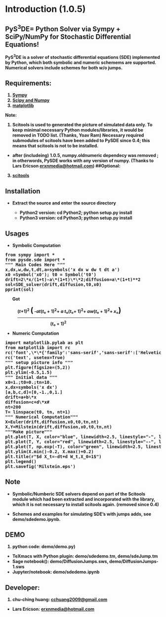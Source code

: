 # Introduction (1.0.5)

<h2>PyS<sup>3</sup>DE= <b>Py</b>thon Solver via <b>S<b>ympy + <b>S</b>ciPy/NumPy for <b>S</b>tochastic <b>D</b>ifferential <b>E</b>quations!</h2> 


<b>PyS<sup>3</sup>DE<b> is a solver of stochastic differential equations (SDE) implemented by Python, which both symbolic and numeric schemems are supported.
Numerical solvers include schemes for both w/o jumps.
<br>

<h2>Requirements:</h2>

1. <a href="http://sympy.org">Sympy</br>
2. <a href="http://www.scipy.org">Scipy and Numpy</a></br>
3. <a href="http://matplotlib.org">matplotlib</a>

  
<b>Note:</b> 
1. Scitools is used to generated the picture of simulated data only. 
To keep minimal necessary Python modules/libraries, it would be removed in TODO list. (Thanks, Yoav Ram)
Necessary required submodules of scitools have been added to PySDE since 0.4; this means that scitools is not to be installed.
- after (includeing) 1.0.5, numpy.oldnumeric dependecy was removed ; in otherwords, PySDE works with any version of numpy.
(Thanks to Lars Ericson <erxnmedia@hotmail.com>)
##Optional:

3. <a href="http://code.google.com/p/scitools/">scitools</a><br> 

## Installation

- Extract the source and enter the source directory

   - Python2 version: cd Python2; python setup.py install
   - Python3 version: cd Python3; python setup.py install


## Usages

* Symbolic Computation
<pre>
from sympy import *
from pysde.sde import *
""" Main Codes Here """
x,dx,w,dw,t,dt,a=symbols('x dx w dw t dt a')
x0 =Symbol('x0'); t0 = Symbol('t0')
drift=2\*x/(1+t)-a\*(1+t)\*\*2;diffusion=a\*(1+t)**2
sol=SDE_solver(drift,diffusion,t0,x0)
pprint(sol)  
</pre>
&nbsp;&nbsp;&nbsp;&nbsp;&nbsp;&nbsp;&nbsp;Got


&nbsp;&nbsp;&nbsp;&nbsp;&nbsp;&nbsp;&nbsp;&nbsp;&nbsp;&nbsp;&nbsp;&nbsp;(<i>t</i>+1)<sup>2</sup> <big><big><big>(</big></big></big>
-<i>a</i><i>t</i>(<i>t</i>₀ + 1)<sup>2</sup>+ <i>a</i> <i>t</i>₀(<i>t</i>₀+ 1)<sup>2</sup>+ <i>a</i><i>w</i>(<i>t</i>₀ + 1)<sup>2</sup>+ <i>x</i>₀<big><big><big>)</big></big></big><br>
&nbsp;&nbsp;&nbsp;&nbsp;&nbsp;&nbsp;&nbsp;&nbsp;&nbsp;&nbsp;&nbsp;&nbsp;───────────────────────────<br>
&nbsp;&nbsp;&nbsp;&nbsp;&nbsp;&nbsp;&nbsp;&nbsp;&nbsp;&nbsp;&nbsp;&nbsp;
&nbsp;&nbsp;&nbsp;&nbsp;&nbsp;&nbsp;&nbsp;&nbsp;&nbsp;&nbsp;&nbsp;&nbsp;
&nbsp;&nbsp;&nbsp;&nbsp;&nbsp;&nbsp;&nbsp;&nbsp;&nbsp;&nbsp;&nbsp;&nbsp;
&nbsp;&nbsp;&nbsp;&nbsp;
(<i>t</i>₀ + 1)<sup>2</sup>

* Numeric Computation
<pre>
import matplotlib.pylab as plt
from matplotlib import rc
rc('font',\*\*{'family':'sans-serif','sans-serif':['Helvetica']})
rc('text', usetex=True)
""" setup picture info """
plt.figure(figsize=(5,2))
plt.ylim(-0.5,1.5)
""" Initial data """
x0=1.;t0=0.;tn=10.
x,dx=symbols('x dx')
[a,b,c,d]=[0,-1.,0,1.]
drift=a+b\*x
diffusion=c+d\*x#
nt=200
T= linspace(t0, tn, nt+1)
""" Numerical Computation"""
X=Euler(drift,diffusion,x0,t0,tn,nt)
X,Y=Milstein(drift,diffusion,x0,t0,tn,nt)
"""Make picture"""
plt.plot(T, X, color="blue", linewidth=2.5, linestyle="-", label="Euler")
plt.plot(T, Y, color="red", linewidth=2.5, linestyle="--", label="Milstein")
plt.plot(T, np.exp(-T), color="green", linewidth=2.5, linestyle="--", label=r"$\exp(-t)$")
plt.ylim(X.min()-0.2, X.max()+0.2)
plt.title(r"$d X_t=-dt+d W_t,X_0=1$")
plt.legend()
plt.savefig('Milstein.eps')
</pre>

## Note

* Symbolic/Numberic SDE solvers depend on part of the Scitools module which had been extracted and incorporated with the library, 
  which it is not necessary to install scitools again. (removed since 0.4)
 
* Schemes and examples for simulating SDE’s with jumps adds, see demo/sdedemo.ipynb.

## DEMO

1. python code: demo/demo.py)
- TeXmacs with Python plugin: demo/sdedemo.tm, demo/sdeJump.tm
- Sage notebook(): demo/DiffusionJumps.sws, demo/DiffusionJumps-1.sws
- Jupyter/notebook: demo/sdedemo.ipynb

## Developer:

1. chu-ching huang: cchuang2009@gmail.com
- Lars Ericson: <erxnmedia@hotmail.com>
